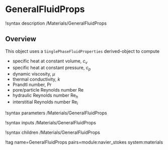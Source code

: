 # GeneralFluidProps

!syntax description /Materials/GeneralFluidProps

## Overview

This object uses a `SinglePhaseFluidProperties` derived-object to compute

- specific heat at constant volume, $c_v$
- specific heat at constant pressure, $c_p$
- dynamic viscosity, $\mu$
- thermal conductivity, $k$
- Prandtl number, $\text{Pr}$
- pore/particle Reynolds number $\text{Re}$
- hydraulic Reynolds number $\text{Re}_h$
- interstitial Reynolds number $\text{Re}_i$

!syntax parameters /Materials/GeneralFluidProps

!syntax inputs /Materials/GeneralFluidProps

!syntax children /Materials/GeneralFluidProps

!tag name=GeneralFluidProps pairs=module:navier_stokes system:materials
